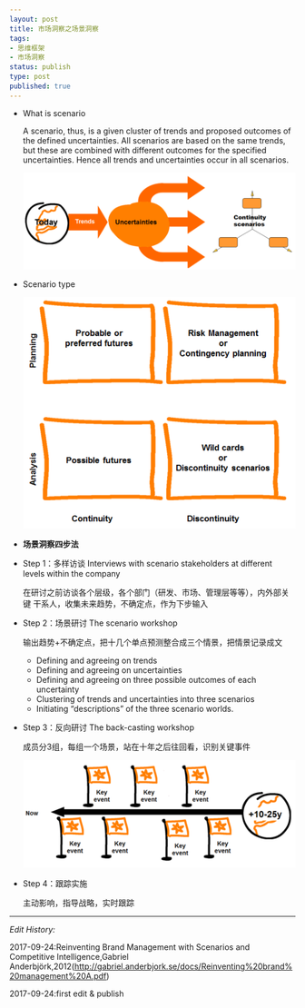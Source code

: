 ```yaml
--- 
layout: post
title: 市场洞察之场景洞察
tags: 
- 思维框架
- 市场洞察
status: publish
type: post
published: true
---
```

- What is scenario

  A scenario, thus, is a given cluster of trends and proposed outcomes of the defined uncertainties. All scenarios are based on the same trends, but these are combined with different outcomes for the specified uncertainties. Hence all trends and uncertainties occur in all scenarios.

  ![](/upload/image/scenario.png)
  
- Scenario type

  ![](/upload/image/scenarios-type.png)

- **场景洞察四步法**

- Step 1：多样访谈 Interviews with scenario stakeholders at different levels within the company

  在研讨之前访谈各个层级，各个部门（研发、市场、管理层等等），内外部关键
  干系人，收集未来趋势，不确定点，作为下步输入
  
- Step 2：场景研讨 The scenario workshop

  输出趋势+不确定点，把十几个单点预测整合成三个情景，把情景记录成文
  - Defining and agreeing on trends
  - Defining and agreeing on uncertainties
  - Defining and agreeing on three possible outcomes of each uncertainty
  - Clustering of trends and uncertainties into three scenarios
  - Initiating “descriptions” of the three scenario worlds.
  
- Step 3：反向研讨 The back-casting workshop

  成员分3组，每组一个场景，站在十年之后往回看，识别关键事件
  
  ![](/upload/image/The%20back-casting%20workshop.png)
  
- Step 4：跟踪实施

  主动影响，指导战略，实时跟踪
  
---
*Edit History:* 

2017-09-24:Reinventing Brand Management with Scenarios and Competitive Intelligence,Gabriel Anderbjörk,2012(http://gabriel.anderbjork.se/docs/Reinventing%20brand%20management%20A.pdf)

2017-09-24:first edit & publish